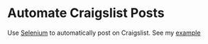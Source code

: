 # Automate Craigslist Posts

Use [Selenium](http://www.seleniumhq.org/) to automatically post on Craigslist. See my [example](https://github.com/urmatbay/automate_craigslist/blob/master/craigslist_bot.py)

